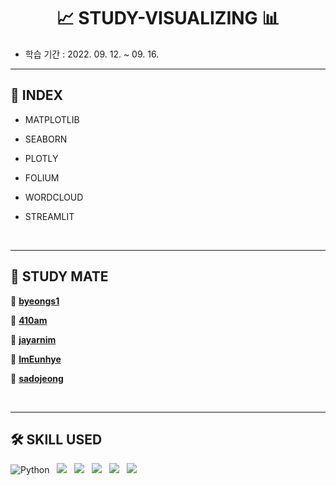 <h1 align = "center"> 📈 STUDY-VISUALIZING 📊 </h1>

- 학습 기간 : 2022. 09. 12. ~ 09. 16.

---

## 📜 INDEX

- MATPLOTLIB

- SEABORN

- PLOTLY

- FOLIUM

- WORDCLOUD

- STREAMLIT

</br>

---

## 👭 STUDY MATE
    
👨 [**byeongs1**](https://github.com/byeongs1)

👩 [**410am**](https://github.com/410am)

👨 [**jayarnim**](https://github.com/jayarnim)

👩 [**ImEunhye**](https://github.com/ImEunhye)

👨 [**sadojeong**](https://github.com/sadojeong)

</br>

---

## 🛠 SKILL USED

<img alt="Python" src="https://img.shields.io/badge/python%20-%2314354C.svg?style=for-the-badge&logo=python&logoColor=white"/> &nbsp; <img src="https://img.shields.io/badge/Google%20Colab-F9AB00?style=for-the-badge&logo=Google Colab&logoColor=white"/> &nbsp; <img src="https://img.shields.io/badge/plotly-3F4F75?style=for-the-badge&logo=Plotly&logoColor=white"/> &nbsp; <img src="https://img.shields.io/badge/folium-77B829?style=for-the-badge&logo=Folium&logoColor=white"/> &nbsp; <img src="https://img.shields.io/badge/wordcloud-3693F3?style=for-the-badge&logo=iCloud&logoColor=white"/> &nbsp; <img src="https://img.shields.io/badge/streamlit-FF4B4B?style=for-the-badge&logo=Streamlit&logoColor=white"/>
